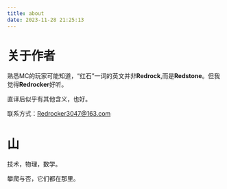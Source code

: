 ```yaml
---
title: about
date: 2023-11-28 21:25:13
---
```

# 关于作者
熟悉MC的玩家可能知道，“红石”一词的英文并非**Redrock**,而是**Redstone**。但我觉得**Redrocker**好听。

直译后似乎有其他含义，也好。

联系方式：Redrocker3047@163.com

# 山
技术，物理，数学。

攀爬与否，它们都在那里。